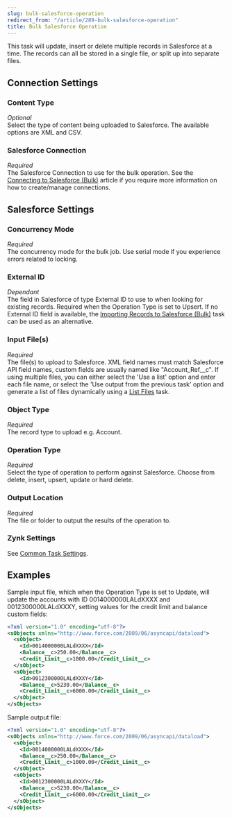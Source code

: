 ```yaml
---
slug: bulk-salesforce-operation
redirect_from: "/article/289-bulk-salesforce-operation"
title: Bulk Salesforce Operation
---
```



This task will update, insert or delete multiple records in Salesforce at a time. The records can all be stored in a single file, or split up into separate files.


## Connection Settings
### Content Type
_Optional_  
Select the type of content being uploaded to Salesforce. The available options are XML and CSV.

### Salesforce Connection
_Required_  
The Salesforce Connection to use for the bulk operation. See the [Connecting to Salesforce (Bulk)](connecting-to-salesforce-bulk) article if you require more information on how to create/manage connections.

## Salesforce Settings
### Concurrency Mode
_Required_  
The concurrency mode for the bulk job. Use serial mode if you experience errors related to locking.

### External ID
_Dependant_  
The field in Salesforce of type External ID to use to when looking for existing records. Required when the Operation Type is set to Upsert. If no External ID field is available, the [Importing Records to Salesforce (Bulk)](importing-records-to-salesforce-bulk) task can be used as an alternative.

### Input File(s)
_Required_  
The file(s) to upload to Salesforce. XML field names must match Salesforce API field names, custom fields are usually named like "Account_Ref__c". If using multiple files, you can either select the 'Use a list' option and enter each file name, or select the 'Use output from the previous task' option and generate a list of files dynamically using a  [List Files](list-files) task.

### Object Type
_Required_  
The record type to upload e.g. Account.

### Operation Type
_Required_  
Select the type of operation to perform against Salesforce. Choose from delete, insert, upsert, update or hard delete.

### Output Location
_Required_  
The file or folder to output the results of the operation to. 

### Zynk Settings
See [Common Task Settings](common-task-settings).

## Examples

Sample input file, which when the Operation Type is set to Update, will update the accounts with ID 0014000000LALdXXXX and 0012300000LALdXXXY, setting values for the credit limit and balance custom fields:
```xml
<?xml version="1.0" encoding="utf-8"?>
<sObjects xmlns="http://www.force.com/2009/06/asyncapi/dataload">
  <sObject>
    <Id>0014000000LALdXXXX</Id>
    <Balance__c>250.00</Balance__c>
    <Credit_Limit__c>1000.00</Credit_Limit__c>
  </sObject>
  <sObject>
    <Id>0012300000LALdXXXY</Id>
    <Balance__c>5230.00</Balance__c>
    <Credit_Limit__c>6000.00</Credit_Limit__c>
  </sObject>
</sObjects>
```

Sample output file:
```xml
<?xml version="1.0" encoding="utf-8"?>
<sObjects xmlns="http://www.force.com/2009/06/asyncapi/dataload">
  <sObject>
    <Id>0014000000LALdXXXX</Id>
    <Balance__c>250.00</Balance__c>
    <Credit_Limit__c>1000.00</Credit_Limit__c>
  </sObject>
  <sObject>
    <Id>0012300000LALdXXXY</Id>
    <Balance__c>5230.00</Balance__c>
    <Credit_Limit__c>6000.00</Credit_Limit__c>
  </sObject>
</sObjects>
```
